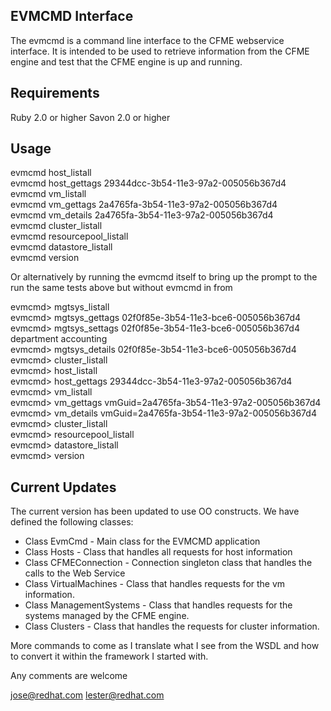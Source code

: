EVMCMD Interface
----------------
The evmcmd is a command line interface to the CFME webservice interface.  It is intended to be used to retrieve information from the CFME engine and test that  the CFME engine is up and running.

Requirements
------------
Ruby 2.0 or higher
Savon 2.0 or higher

Usage
-----
evmcmd host_listall    
evmcmd host_gettags 29344dcc-3b54-11e3-97a2-005056b367d4    
evmcmd vm_listall    
evmcmd vm_gettags 2a4765fa-3b54-11e3-97a2-005056b367d4    
evmcmd vm_details 2a4765fa-3b54-11e3-97a2-005056b367d4    
evmcmd cluster_listall    
evmcmd resourcepool_listall    
evmcmd datastore_listall    
evmcmd version    

Or alternatively by running the evmcmd itself to bring up the prompt to the run the same tests above but without evmcmd
in from

evmcmd> mgtsys_listall    
evmcmd> mgtsys_gettags 02f0f85e-3b54-11e3-bce6-005056b367d4    
evmcmd> mgtsys_settags 02f0f85e-3b54-11e3-bce6-005056b367d4 department accounting    
evmcmd> mgtsys_details 02f0f85e-3b54-11e3-bce6-005056b367d4    
evmcmd> cluster_listall    
evmcmd> host_listall    
evmcmd> host_gettags 29344dcc-3b54-11e3-97a2-005056b367d4    
evmcmd> vm_listall    
evmcmd> vm_gettags vmGuid=2a4765fa-3b54-11e3-97a2-005056b367d4    
evmcmd> vm_details vmGuid=2a4765fa-3b54-11e3-97a2-005056b367d4    
evmcmd> cluster_listall    
evmcmd> resourcepool_listall    
evmcmd> datastore_listall    
evmcmd> version    

Current Updates
---------------
The current version has been updated to use OO constructs.  We have defined the following classes:

* Class EvmCmd - Main class for the EVMCMD application
* Class Hosts  - Class that handles all requests for host information
* Class CFMEConnection - Connection singleton class that handles the calls to the Web Service
* Class VirtualMachines - Class that handles requests for the vm information.
* Class ManagementSystems - Class that handles requests for the systems managed by the CFME engine.
* Class Clusters - Class that handles the requests for cluster information.

More commands to come as I translate what I see from the WSDL and how to convert it within the framework I started with.

Any comments are welcome

jose@redhat.com
lester@redhat.com

